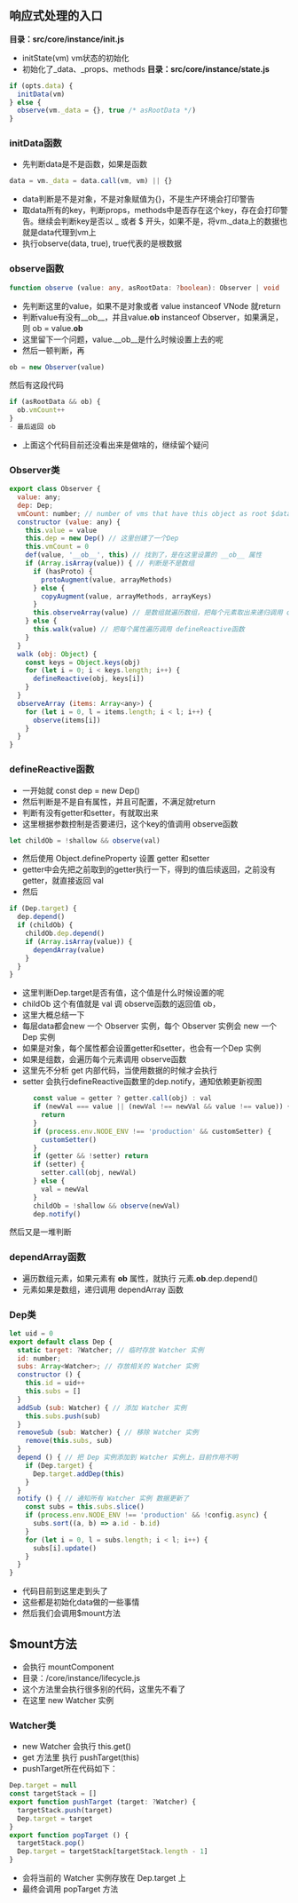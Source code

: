 ## 响应式处理的入口
**目录：src/core/instance/init.js**
- initState(vm) vm状态的初始化
- 初始化了_data、_props、methods
**目录：src/core/instance/state.js**
```javascript
if (opts.data) {
  initData(vm)
} else {
  observe(vm._data = {}, true /* asRootData */)
}
```
### initData函数
- 先判断data是不是函数，如果是函数
```javascript
data = vm._data = data.call(vm, vm) || {}
```
- data判断是不是对象，不是对象赋值为{}，不是生产环境会打印警告
- 取data所有的key，判断props，methods中是否存在这个key，存在会打印警告。继续会判断key是否以 _ 或者 $ 开头，如果不是，将vm._data上的数据也就是data代理到vm上
- 执行observe(data, true), true代表的是根数据
### observe函数
```typescript
function observe (value: any, asRootData: ?boolean): Observer | void
```
- 先判断这里的value，如果不是对象或者 value instanceof VNode 就return
- 判断value有没有__ob__，并且value.__ob__ instanceof Observer，如果满足，则 ob = value.__ob__
- 这里留下一个问题，value.__ob__是什么时候设置上去的呢
- 然后一顿判断，再 
```javascript
ob = new Observer(value)
```
然后有这段代码
```javascript
if (asRootData && ob) {
  ob.vmCount++
}
- 最后返回 ob
```
- 上面这个代码目前还没看出来是做啥的，继续留个疑问
### Observer类
```javascript
export class Observer {
  value: any;
  dep: Dep;
  vmCount: number; // number of vms that have this object as root $data
  constructor (value: any) {
    this.value = value
    this.dep = new Dep() // 这里创建了一个Dep
    this.vmCount = 0
    def(value, '__ob__', this) // 找到了，是在这里设置的 __ob__ 属性
    if (Array.isArray(value)) { // 判断是不是数组
      if (hasProto) {
        protoAugment(value, arrayMethods)
      } else {
        copyAugment(value, arrayMethods, arrayKeys)
      }
      this.observeArray(value) // 是数组就遍历数组，把每个元素取出来递归调用 observe函数
    } else {
      this.walk(value) // 把每个属性遍历调用 defineReactive函数
    }
  }
  walk (obj: Object) {
    const keys = Object.keys(obj)
    for (let i = 0; i < keys.length; i++) {
      defineReactive(obj, keys[i])
    }
  }
  observeArray (items: Array<any>) {
    for (let i = 0, l = items.length; i < l; i++) {
      observe(items[i])
    }
  }
}
```
### defineReactive函数
- 一开始就 const dep = new Dep()
- 然后判断是不是自有属性，并且可配置，不满足就return
- 判断有没有getter和setter，有就取出来
- 这里根据参数控制是否要递归，这个key的值调用 observe函数
```javascript
let childOb = !shallow && observe(val)
```
- 然后使用 Object.defineProperty 设置 getter 和setter
- getter中会先把之前取到的getter执行一下，得到的值后续返回，之前没有getter，就直接返回 val
- 然后
```javascript
if (Dep.target) {
  dep.depend()
  if (childOb) {
    childOb.dep.depend()
    if (Array.isArray(value)) {
      dependArray(value)
    }
  }
}
```
- 这里判断Dep.target是否有值，这个值是什么时候设置的呢
- childOb 这个有值就是 val 调 observe函数的返回值 ob，
- 这里大概总结一下
- 每层data都会new 一个 Observer 实例，每个 Observer 实例会 new 一个 Dep 实例
- 如果是对象，每个属性都会设置getter和setter，也会有一个Dep 实例
- 如果是组数，会遍历每个元素调用 observe函数
- 这里先不分析 get 内部代码，当使用数据的时候才会执行
- setter 会执行defineReactive函数里的dep.notify，通知依赖更新视图
```javascript
      const value = getter ? getter.call(obj) : val
      if (newVal === value || (newVal !== newVal && value !== value)) {
        return
      }
      if (process.env.NODE_ENV !== 'production' && customSetter) {
        customSetter()
      }
      if (getter && !setter) return
      if (setter) {
        setter.call(obj, newVal)
      } else {
        val = newVal
      }
      childOb = !shallow && observe(newVal)
      dep.notify()
```
然后又是一堆判断
### dependArray函数
- 遍历数组元素，如果元素有 __ob__ 属性，就执行 元素.__ob__.dep.depend()
- 元素如果是数组，递归调用 dependArray 函数
### Dep类
```javascript
let uid = 0
export default class Dep {
  static target: ?Watcher; // 临时存放 Watcher 实例
  id: number;
  subs: Array<Watcher>; // 存放相关的 Watcher 实例
  constructor () {
    this.id = uid++
    this.subs = []
  }
  addSub (sub: Watcher) { // 添加 Watcher 实例
    this.subs.push(sub)
  }
  removeSub (sub: Watcher) { // 移除 Watcher 实例
    remove(this.subs, sub)
  }
  depend () { // 把 Dep 实例添加到 Watcher 实例上，目前作用不明
    if (Dep.target) {
      Dep.target.addDep(this)
    }
  }
  notify () { // 通知所有 Watcher 实例 数据更新了
    const subs = this.subs.slice()
    if (process.env.NODE_ENV !== 'production' && !config.async) {
      subs.sort((a, b) => a.id - b.id)
    }
    for (let i = 0, l = subs.length; i < l; i++) {
      subs[i].update()
    }
  }
}
```
- 代码目前到这里走到头了
- 这些都是初始化data做的一些事情
- 然后我们会调用$mount方法
## $mount方法
- 会执行 mountComponent 
- 目录：/core/instance/lifecycle.js
- 这个方法里会执行很多别的代码，这里先不看了
- 在这里 new Watcher 实例
### Watcher类
- new Watcher 会执行 this.get()
- get 方法里 执行 pushTarget(this)
- pushTarget所在代码如下：
```javascript
Dep.target = null
const targetStack = []
export function pushTarget (target: ?Watcher) {
  targetStack.push(target)
  Dep.target = target
}
export function popTarget () {
  targetStack.pop()
  Dep.target = targetStack[targetStack.length - 1]
}
```
- 会将当前的 Watcher 实例存放在 Dep.target 上
- 最终会调用 popTarget 方法

